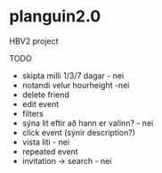 # planguin2.0
HBV2 project


TODO
- skipta milli 1/3/7 dagar - nei
- notandi velur hourheight -nei
- delete friend
- edit event
- filters
- sýna lit eftir að hann er valinn? - nei
- click event (sýnir description?)
- vista liti - nei
- repeated event
- invitation -> search - nei